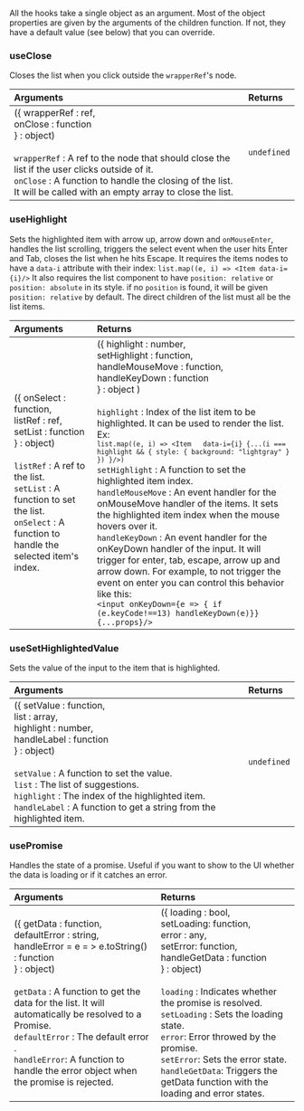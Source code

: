 All the hooks take a single object as an argument. Most of the object properties are given by the arguments of the children function. If not, they have a default value (see below) that you can override.

### useClose
Closes the list when you click outside the `wrapperRef`'s node.

| Arguments | Returns |
| :-- | :-- |
| ({ wrapperRef : ref,<br/>onClose : function<br/>} : object)<br/><br/>`wrapperRef` :	A ref to the node that should close the list if the user clicks outside of it.<br/>`onClose` :	A function to handle the closing of the list. It will be called with an empty array to close the list. | ```undefined```|

### useHighlight
Sets the highlighted item with arrow up, arrow down and `onMouseEnter`, handles the list scrolling, triggers the select event when the user hits Enter and Tab, closes the list when he hits Escape. It requires the items nodes to have a `data-i` attribute with their index:
```list.map((e, i) => <Item	data-i={i}/>```
It also requires the list component to have `position: relative` or `position: absolute` in its style. if no `position` is found, it will be given `position: relative` by default. The direct children of the list must all be the list items.


| Arguments | Returns |
| :-- | :-- |
| ({ onSelect : function,<br/>listRef : ref,<br/>setList : function<br/>} : object)<br/><br/>`listRef` :	A ref to the list.<br/>`setList` :	A function to set the list.<br/>`onSelect` : A function to handle the selected item's index.<br/> | ({ highlight : number,<br/>setHighlight : function,<br/>handleMouseMove : function,<br/>handleKeyDown : function<br/>} : object )<br/><br/>`highlight` : Index of the list item to be highlighted. It can be used to render the list. Ex:<br/><code>`list.map((e, i) => <Item	data-i={i} {...(i === highlight && { style: { background: "lightgray" } }) }/>)`</code> <br/>`setHighlight` : A function to set the highlighted item index.<br/>`handleMouseMove` : An event handler for the onMouseMove handler of the items. It sets the highlighted item index when the mouse hovers over it.<br/>`handleKeyDown` : An event handler for the onKeyDown handler of the input. It will trigger for enter, tab, escape, arrow up and arrow down. For example, to not trigger the event on enter you can control this behavior like this:<br/>```<input onKeyDown={e => { if (e.keyCode!==13) handleKeyDown(e)}} {...props}/>```|


### useSetHighlightedValue
Sets the value of the input to the item that is highlighted.

| Arguments | Returns |
| :-- | :-- |
| ({ setValue : function,<br/>list : array,<br/>highlight : number,<br/>handleLabel : function<br/>} : object)<br/><br/>`setValue` :	A function to set the value.<br/>`list` :	The list of suggestions.<br/>`highlight` :	The index of the highlighted item.<br/>`handleLabel` :	A function to get a string from the highlighted item. | ```undefined```|

### usePromise
Handles the state of a promise. Useful if you want to show to the UI whether the data is loading or if it catches an error.

| Arguments | Returns |
| :-- | :-- |
| ({ getData : function,<br/> defaultError : string,<br/> handleError = e = > e.toString() : function<br/>} : object)<br/><br/>`getData` :	A function to get the data for the list. It will automatically be resolved to a Promise.<br/>`defaultError` : The default error .<br/>`handleError`: A function to handle the error object when the promise is rejected. | ({ loading : bool,<br/> setLoading: function,<br/> error : any,<br/> setError: function,<br/> handleGetData : function<br/>} : object)<br/><br/>`loading` :	Indicates whether the promise is resolved.<br/>`setLoading` : Sets the loading state.<br/>`error`: Error throwed by the promise.<br/>`setError`: Sets the error state.<br/>`handleGetData`: Triggers the getData function with the loading and error states. |